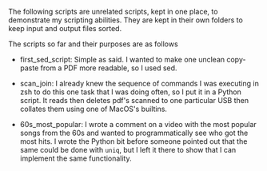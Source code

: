 The following scripts are unrelated scripts, kept in one place, to demonstrate my scripting abilities. They are kept in their own folders to keep input and output files sorted.

The scripts so far and their purposes are as follows

- first_sed_script: Simple as said. I wanted to make one unclean copy-paste from a PDF more readable, so I used sed.

- scan_join: I already knew the sequence of commands I was executing in zsh to do this one task that I was doing often, so I put it in a Python script. It reads then deletes pdf's scanned to one particular USB then collates them using one of MacOS's builtins.

- 60s_most_popular: I wrote a comment on a video with the most popular songs from the 60s and wanted to programmatically see who got the most hits. I wrote the Python bit before someone pointed out that the same could be done with `uniq`, but I left it there to show that I can implement the same functionality.